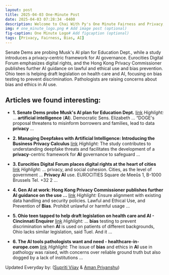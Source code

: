 ```yaml
---
layout: post
title: 2025-04-03 One-Minute Post
date: 2025-04-03 07:28:34 -0400
description: Welcome to Chai With Py's One Minute Fairness and Privacy, which aims to provide you the current happenings in the world of Fairness, Privacy, and AI.
img: # one_minute_logo.png # Add image post (optional)
fig-caption: One Minute Logo# Add figcaption (optional)
tags: [Privacy, Fairness, Bias, AI]
---
```


Senate Dems are probing Musk's AI plan for Education Dept., while a study introduces a privacy-centric framework for AI governance. Eurocities Digital Forum emphasizes digital rights, and the Hong Kong Privacy Commissioner publishes further AI guidance on lawful and ethical use and bias prevention. Ohio teen is helping draft legislation on health care and AI, focusing on bias testing to prevent discrimination. Pathologists are raising concerns about bias and ethics in AI use.

## Articles we found interesting:

- **1. Senate Dems probe Musk&#39;s <b>AI</b> plan for Education Dept.** [link](https://thehill.com/homenews/education/5227754-senate-democrats-elon-musk-doge-education-department-call-center-ai/)
_Highlight:_ ... <b>artificial intelligence</b> (<b>AI</b>). Democratic Sens. Elizabeth ... “DOGE&#39;s proposal threatens to misinform borrowers and families, lead to data <b>privacy</b>&nbsp;...

- **2. Managing Deepfakes with <b>Artificial Intelligence</b>: Introducing the Business <b>Privacy</b> Calculus** [link](https://www.newswise.com/articles/managing-deepfakes-with-artificial-intelligence-introducing-the-business-privacy-calculus)
_Highlight:_ The study contributes to understanding deepfake threats and facilitates the development of a <b>privacy</b>-centric framework for <b>AI</b> governance to safeguard&nbsp;...

- **3. Eurocities Digital Forum places digital rights at the heart of cities** [link](https://eurocities.eu/latest/eurocities-digital-forum-places-digital-rights-at-the-heart-of-cities/)
_Highlight:_ ... privacy, and social cohesion. Cities, as the level of government ... <b>Privacy AI</b> use. EUROCITIES Square de Meeûs 1, B-1000 Brussels Tel. +32 2&nbsp;...

- **4. Gen <b>AI</b> at work: Hong Kong Privacy Commissioner publishes further <b>AI</b> guidance on the use ...** [link](https://www.twobirds.com/en/insights/2025/china/gen-ai-at-work-hong-kong-privacy-commissioner)
_Highlight:_ Ensure alignment with existing data handling and security policies. Lawful and Ethical Use, and Prevention of <b>Bias</b>. Prohibit unlawful or harmful usage&nbsp;...

- **5. Ohio teen tapped to help draft legislation on health care and <b>AI</b> - Cincinnati Enquirer** [link](https://www.cincinnati.com/story/news/2025/04/03/ohio-teen-tapped-to-help-draft-legislation-on-health-care-and-ai/80308203007/)
_Highlight:_ ... <b>bias</b> testing to prevent discrimination when <b>AI</b> is used on patients of different backgrounds, Ohio lacks similar legislation, said Tuel. And it&nbsp;...

- **6. The <b>AI</b> tools pathologists want and need - healthcare-in-europe.com** [link](https://healthcare-in-europe.com/en/news/ai-tools-pathology-want-need.html)
_Highlight:_ The issue of <b>bias</b> and ethics in <b>AI</b> use in pathology was raised, with concerns over reliable ground truth but also dogged by a lack of institutions&nbsp;...


Updated Everyday by: (<a href="https://supritivijay.github.io/">Supriti Vijay</a> & <a href="https://amanpriyanshu.github.io/">Aman Priyanshu</a>)
